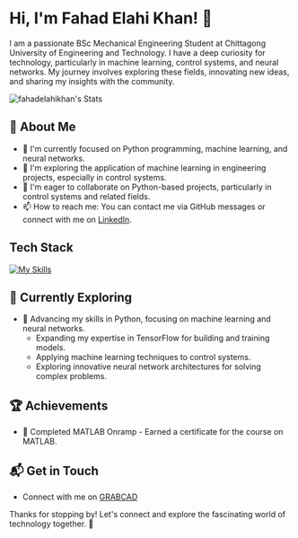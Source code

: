 # Hi, I'm Fahad Elahi Khan! 👋

I am a passionate BSc Mechanical Engineering Student at Chittagong University of Engineering and Technology. I have a deep curiosity for technology, particularly in machine learning, control systems, and neural networks. My journey involves exploring these fields, innovating new ideas, and sharing my insights with the community.

![fahadelahikhan's Stats](https://github-readme-stats.vercel.app/api?username=fahadelahikhan&theme=vue-dark&show_icons=true&hide_border=true&count_private=true)

## 🚀 About Me

- 🔭 I'm currently focused on Python programming, machine learning, and neural networks.
- 🌱 I'm exploring the application of machine learning in engineering projects, especially in control systems.
- 💞️ I'm eager to collaborate on Python-based projects, particularly in control systems and related fields.
- 📫 How to reach me: You can contact me via GitHub messages or connect with me on [LinkedIn](https://www.linkedin.com/in/fahadelahikhan/).

## Tech Stack
[![My Skills](https://skillicons.dev/icons?i=py,tensorflow,matlab,latex,c,cpp,fortran,git,html,css)](https://skillicons.dev)

## 🌱 Currently Exploring

- 🚀 Advancing my skills in Python, focusing on machine learning and neural networks.
  - Expanding my expertise in TensorFlow for building and training models.
  - Applying machine learning techniques to control systems.
  - Exploring innovative neural network architectures for solving complex problems.

## 🏆 Achievements

- 🌟 Completed MATLAB Onramp - Earned a certificate for the course on MATLAB.

## 📬 Get in Touch

- Connect with me on [GRABCAD](https://grabcad.com/fahad.elahi.khan-1)

Thanks for stopping by! Let's connect and explore the fascinating world of technology together. 🚀
